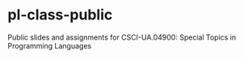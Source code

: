 # pl-class-public
Public slides and assignments for CSCI-UA.04900: Special Topics in Programming Languages
